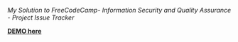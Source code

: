 *My Solution to FreeCodeCamp- Information Security and Quality Assurance - Project Issue Tracker*

**[DEMO here](https://amber-quotation.glitch.me/)**


